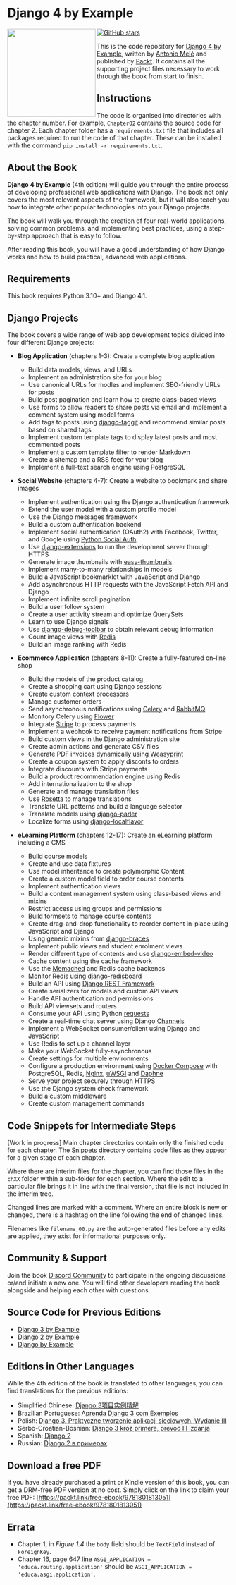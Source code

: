 


# Django 4 by Example

[<img src="https://djangobyexample.com/static/v4/img/django_by_example_4_cover.png" style="width:200px;"  align="left">](https://djangobyexample.com/)

[![GitHub stars](https://img.shields.io/github/stars/PacktPublishing/Django-4-by-example)](https://github.com/PacktPublishing/Django-4-by-example/stargazers)

This is the code repository for [Django 4 by Example](https://djangobyexample.com/), written by [Antonio Melé](https://antoniomele.es/) and published by [Packt](https://www.packtpub.com/product/django-4-by-example/9781801813051). It contains all the supporting project files necessary to work through the book from start to finish.



## Instructions
The code is organised into directories with the chapter number. For example, `Chapter02` contains the source code for chapter 2. Each chapter folder has a `requirements.txt` file that includes all packages required to run the code of that chapter. These can be installed with the command `pip install -r requirements.txt`.


## About the Book

**Django 4 by Example** (4th edition) will guide you through the entire process of developing professional web applications with Django. The book not only covers the most relevant aspects of the framework, but it will also teach you how to integrate other popular technologies into your Django projects.

The book will walk you through the creation of four real-world applications, solving common problems, and implementing best practices, using a step-by-step approach that is easy to follow.

After reading this book, you will have a good understanding of how Django works and how to build practical, advanced web applications.

## Requirements

This book requires Python 3.10+ and Django 4.1.

## Django Projects

The book covers a wide range of web app development topics divided into four different Django projects:

- **Blog Application** (chapters 1-3): Create a complete blog application
  - Build data models, views, and URLs
  - Implement an administration site for your blog
  - Use canonical URLs for modles and implement SEO-friendly URLs for posts
  - Build post pagination and learn how to create class-based views
  - Use forms to allow readers to share posts via email and implement a comment system using model forms
  - Add tags to posts using [django-taggit](https://github.com/jazzband/django-taggit) and recommend similar posts based on shared tags
  - Implement custom template tags to display latest posts and most commented posts
  - Implement a custom template filter to render [Markdown](https://github.com/Python-Markdown/markdown)
  - Create a sitemap and a RSS feed for your blog
  - Implement a full-text search engine using PostgreSQL

- **Social Website** (chapters 4-7): Create a website to bookmark and share images
  - Implement authentication using the Django authentication framework
  - Extend the user model with a custom profile model
  - Use the Diango messages framework
  - Build a custom authentication backend
  - Implement social authentication (OAuth2) with Facebook, Twitter, and Google using [Python Social Auth](https://github.com/python-social-auth/social-app-django)
  - Use [django-extensions](https://github.com/django-extensions/django-extensions) to run the development server through HTTPS
  - Generate image thumbnails with [easy-thumbnails](https://github.com/SmileyChris/easy-thumbnails)
  - Implement many-to-many relationships in models
  - Build a JavaScript bookmarklet with JavaScript and Django
  - Add asynchronous HTTP requests with the JavaScript Fetch API and Django
  - Implement infinite scroll pagination
  - Build a user follow system
  - Create a user activity stream and optimize QuerySets
  - Learn to use Django signals
  - Use [django-debug-toolbar](https://github.com/jazzband/django-debug-toolbar) to obtain relevant debug information
  - Count image views with [Redis](https://redis.io/)
  - Build an image ranking with Redis

- **Ecommerce Application** (chapters 8-11): Create a fully-featured on-line shop
  - Build the models of the product catalog
  - Create a shopping cart using Django sessions
  - Create custom context processors
  - Manage customer orders
  - Send asynchronous notifications using [Celery](https://docs.celeryq.dev/) and [RabbitMQ](https://www.rabbitmq.com/)
  - Monitory Celery using [Flower](https://github.com/mher/flower)
  - Integrate [Stripe](https://stripe.com/) to process payments
  - Implement a webhook to receive payment notifications from Stripe
  - Build custom views in the Django administration site
  - Create admin actions and generate CSV files
  - Generate PDF invoices dynamically using [Weasyprint](https://weasyprint.org/)
  - Create a coupon system to apply disconts to orders
  - Integrate discounts with Stripe payments
  - Build a product recommendation engine using Redis
  - Add internationalization to the shop
  - Generate and manage translation files
  - Use [Rosetta](https://github.com/mbi/django-rosetta) to manage translations
  - Translate URL patterns and build a language selector
  - Translate models using [django-parler](https://github.com/django-parler/django-parler)
  - Localize forms using [django-localflavor](https://github.com/django/django-localflavor)

- **eLearning Platform** (chapters 12-17): Create an eLearning platform including a CMS
  - Build course models
  - Create and use data fixtures
  - Use model inheritance to create polymorphic Content
  - Create a custom model field to order course contents
  - Implement authentication views
  - Build a content management system using class-based views and mixins
  - Restrict access using groups and permissions
  - Build formsets to manage course contents
  - Create drag-and-drop functionality to reorder content in-place using JavaScript and Django
  - Using generic mixins from [django-braces](https://github.com/brack3t/django-braces)
  - Implement public views and student enrolment views
  - Render different type of contents and use [django-embed-video](https://github.com/jazzband/django-embed-video)
  - Cache content using the cache framework
  - Use the [Memached](https://memcached.org/) and Redis cache backends
  - Monitor Redis using [django-redisboard](https://github.com/ionelmc/django-redisboard)
  - Build an API using [Django REST Framework](https://www.django-rest-framework.org/)
  - Create serializers for models and custom API views
  - Handle API authentication and permissions
  - Build API viewsets and routers
  - Consume your API using Python [requests](https://github.com/psf/requests)
  - Create a real-time chat server using Django [Channels](https://github.com/django/channels)
  - Implement a WebSocket consumer/client using Django and JavaScript
  - Use Redis to set up a channel layer
  - Make your WebSocket fully-asynchronous
  - Create settings for multiple environments
  - Configure a production environment using [Docker Compose](https://docs.docker.com/compose/) with PostgreSQL, Redis, [Nginx](https://www.nginx.com/), [uWSGI](https://uwsgi-docs.readthedocs.io/en/latest/) and [Daphne](https://github.com/django/daphne)
  - Serve your project securely through HTTPS
  - Use the Django system check framework
  - Build a custom middleware
  - Create custom management commands

## Code Snippets for Intermediate Steps
[Work in progress] Main chapter directories contain only the finished code for each chapter. The [Snippets](https://github.com/PacktPublishing/Django-4-by-example/tree/main/Snippets) directory contains code files as they appear for a given stage of each chapter.

Where there are interim files for the chapter, you can find those files in the `chXX` folder within a sub-folder for each section. Where the edit to a particular file brings it in line with the final version, that file is not included in the interim tree.

Changed lines are marked with a comment. Where an entire block is new or changed, there is a hashtag on the line following the end of changed lines.

Filenames like `filename_00.py` are the auto-generated files before any edits are applied, they exist for informational purposes only.

## Community & Support

Join the book [Discord Community](https://discord.gg/PQ7UYX9VTx) to participate in the ongoing discussions or/and initiate a new one. You will find other developers reading the book alongside and helping each other with questions.

## Source Code for Previous Editions
- [Django 3 by Example](https://github.com/PacktPublishing/Django-3-by-Example)
- [Django 2 by Example](https://github.com/PacktPublishing/Django-2-by-Example)
- [Django by Example](https://github.com/PacktPublishing/Django-by-Example)

## Editions in Other Languages
While the 4th edition of the book is translated to other languages, you can find translations for the previous editions:
- Simplified Chinese: [Django 3项目实例精解](http://www.tup.tsinghua.edu.cn/wap/tsxqy.aspx?id=08886201)
- Brazilian Portuguese: [Aprenda Django 3 com Exemplos](https://novatec.com.br/livros/aprenda-django3-com-exemplos/)
- Polish: [Django 3. Praktyczne tworzenie aplikacji sieciowych. Wydanie III](https://helion.pl/ksiazki/django-3-praktyczne-tworzenie-aplikacji-sieciowych-wydanie-iii-antonio-mel,dj3pt3.htm#format/d)
- Serbo-Croatian-Bosnian: [Django 3 kroz primere, prevod III izdanja](https://knjige.kombib.rs/django-3-kroz-primere-prevod-iii-izdanja)
- Spanish: [Django 2](https://www.amazon.es/Django-2-Antonio-Mel%C3%A9/dp/8426727484)
- Russian: [Django 2 в примерах](https://dmkpress.com/catalog/computer/programming/python/978-5-97060-746-6/)

## Download a free PDF
If you have already purchased a print or Kindle version of this book, you can get a DRM-free PDF version at no cost. Simply click on the link to claim your free PDF: [https://packt.link/free-ebook/9781801813051](https://packt.link/free-ebook/9781801813051)

## Errata
- Chapter 1, in *Figure 1.4* the `body` field should be `TextField` instead of `ForeignKey`.
- Chapter 16, page 647 line `ASGI_APPLICATION = 'educa.routing.application'` should be `ASGI_APPLICATION = 'educa.asgi.application'`.
